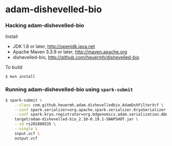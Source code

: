 # adam-dishevelled-bio

### Hacking adam-dishevelled-bio

Install

 * JDK 1.8 or later, http://openjdk.java.net
 * Apache Maven 3.3.9 or later, http://maven.apache.org
 * dishevelled-bio, http://github.com/heuermh/dishevelled-bio

To build

    $ mvn install

### Running adam-dishevelled-bio using `spark-submit`

```bash
$ spark-submit \
    --class com.github.heuermh.adam.dishevelledbio.AdamDshFilterVcf \
    --conf spark.serializer=org.apache.spark.serializer.KryoSerializer \
    --conf spark.kryo.registrator=org.bdgenomics.adam.serialization.ADAMKryoRegistrator \
    target/adam-dishevelled-bio_2.10-0.19.1-SNAPSHOT.jar \
    --id rs201888535 \
    --single \
    input.vcf \
    output.vcf
```
